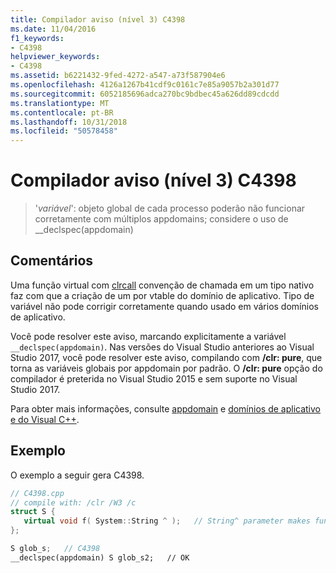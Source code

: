 ```yaml
---
title: Compilador aviso (nível 3) C4398
ms.date: 11/04/2016
f1_keywords:
- C4398
helpviewer_keywords:
- C4398
ms.assetid: b6221432-9fed-4272-a547-a73f587904e6
ms.openlocfilehash: 4126a1267b41cdf9c0161c7e85a9057b2a301d77
ms.sourcegitcommit: 6052185696adca270bc9bdbec45a626dd89cdcdd
ms.translationtype: MT
ms.contentlocale: pt-BR
ms.lasthandoff: 10/31/2018
ms.locfileid: "50578458"
---
```

# <a name="compiler-warning-level-3-c4398"></a>Compilador aviso (nível 3) C4398

> '*variável*': objeto global de cada processo poderão não funcionar corretamente com múltiplos appdomains; considere o uso de __declspec(appdomain)

## <a name="remarks"></a>Comentários

Uma função virtual com [clrcall](../../cpp/clrcall.md) convenção de chamada em um tipo nativo faz com que a criação de um por vtable do domínio de aplicativo. Tipo de variável não pode corrigir corretamente quando usado em vários domínios de aplicativo.

Você pode resolver este aviso, marcando explicitamente a variável `__declspec(appdomain)`. Nas versões do Visual Studio anteriores ao Visual Studio 2017, você pode resolver este aviso, compilando com **/clr: pure**, que torna as variáveis globais por appdomain por padrão. O **/clr: pure** opção do compilador é preterida no Visual Studio 2015 e sem suporte no Visual Studio 2017.

Para obter mais informações, consulte [appdomain](../../cpp/appdomain.md) e [domínios de aplicativo e do Visual C++](../../dotnet/application-domains-and-visual-cpp.md).

## <a name="example"></a>Exemplo

O exemplo a seguir gera C4398.

```cpp
// C4398.cpp
// compile with: /clr /W3 /c
struct S {
   virtual void f( System::String ^ );   // String^ parameter makes function __clrcall
};

S glob_s;   // C4398
__declspec(appdomain) S glob_s2;   // OK
```